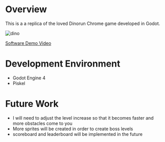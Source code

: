 # Overview

This is a a replica of the loved Dinorun Chrome game developed in Godot. 

![dino](https://github.com/kerokero014/dino_chrome_gd/assets/101151724/1c6e8a9a-3031-483d-b82f-3943a6577e58)

[Software Demo Video](https://youtu.be/7Dh1FzrSucM)


# Development Environment

- Godot Engine 4
- Piskel
  
# Future Work

* I will need to adjust the level increase so that it becomes faster and more obstacles come to you
* More sprites will be created in order to create boss levels
* scoreboard and leaderboard will be implemented in the future
